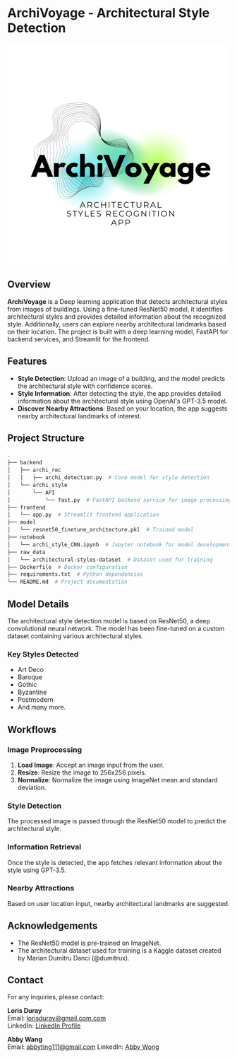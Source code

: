 # **ArchiVoyage - Architectural Style Detection**

![ArchiVoyage Logo](Logo/ArchiVoyage.png)

## **Overview**

**ArchiVoyage** is a Deep learning application that detects architectural styles from images of buildings. Using a fine-tuned ResNet50 model, it identifies architectural styles and provides detailed information about the recognized style. Additionally, users can explore nearby architectural landmarks based on their location. The project is built with a deep learning model, FastAPI for backend services, and Streamlit for the frontend.

## **Features**

- **Style Detection**: Upload an image of a building, and the model predicts the architectural style with confidence scores.
- **Style Information**: After detecting the style, the app provides detailed information about the architectural style using OpenAI's GPT-3.5 model.
- **Discover Nearby Attractions**: Based on your location, the app suggests nearby architectural landmarks of interest.

## **Project Structure**

```bash
.
├── backend
│   ├── archi_rec
│   │   ├── archi_detection.py  # Core model for style detection
│   └── archi_style
│       └── API
│           └── fast.py  # FastAPI backend service for image processing
├── frontend
│   └── app.py  # Streamlit frontend application
├── model
│   └── resnet50_finetune_architecture.pkl  # Trained model
├── notebook
│   └── archi_style_CNN.ipynb  # Jupyter notebook for model development
├── raw_data
│   └── architectural-styles-dataset  # Dataset used for training
├── Dockerfile  # Docker configuration
├── requirements.txt  # Python dependencies
└── README.md  # Project documentation
```

## Model Details
The architectural style detection model is based on ResNet50, a deep convolutional neural network. The model has been fine-tuned on a custom dataset containing various architectural styles.

### Key Styles Detected
- Art Deco
- Baroque
- Gothic
- Byzantine
- Postmodern
- And many more.

## Workflows

### Image Preprocessing
1. **Load Image**: Accept an image input from the user.
2. **Resize**: Resize the image to 256x256 pixels.
3. **Normalize**: Normalize the image using ImageNet mean and standard deviation.

### Style Detection
The processed image is passed through the ResNet50 model to predict the architectural style.

### Information Retrieval
Once the style is detected, the app fetches relevant information about the style using GPT-3.5.

### Nearby Attractions
Based on user location input, nearby architectural landmarks are suggested.

## Acknowledgements

- The ResNet50 model is pre-trained on ImageNet.
- The architectural dataset used for training is a Kaggle dataset created by Marian Dumitru Danci (@dumitrux).

## Contact

For any inquiries, please contact:

**Loris Duray**  
Email: lorisduray@gmail.com.com  
LinkedIn: [LinkedIn Profile](https://www.linkedin.com/in/loris-duray/)

**Abby Wang**  
Email: abbyting111@gmail.com
LinkedIn: [Abby Wong](https://www.linkedin.com/in/abbywong5524/)


